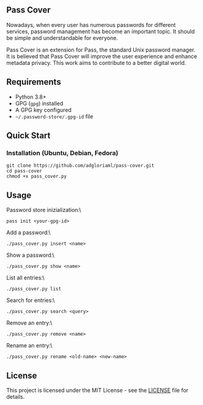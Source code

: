 ## Pass Cover
Nowadays, when every user has numerous passwords for different services, password management has become an important topic. It should be simple and understandable for everyone.

Pass Cover is an extension for Pass, the standard Unix password manager. It is believed that Pass Cover will improve the user experience and enhance metadata privacy. This work aims to contribute to a better digital world.

## Requirements

- Python 3.8+
- GPG (`gpg`) installed
- A GPG key configured
- `~/.password-store/.gpg-id` file

## Quick Start
### Installation (Ubuntu, Debian, Fedora)
```
git clone https://github.com/adgloriaml/pass-cover.git
cd pass-cover
chmod +x pass_cover.py
```

## Usage

Password store inizialization:\
```shell
pass init <your-gpg-id>
```

Add a password:\
```shell
./pass_cover.py insert <name>
```

Show a password:\
```shell
./pass_cover.py show <name>
```

List all entries:\
```shell
./pass_cover.py list
```

Search for entries:\
```shell
./pass_cover.py search <query>
```

Remove an entry:\
```shell
./pass_cover.py remove <name>
```

Rename an entry:\
```shell
./pass_cover.py rename <old-name> <new-name>
```

## License

This project is licensed under the MIT License - see the [LICENSE](./LICENSE.txt) file for details.
